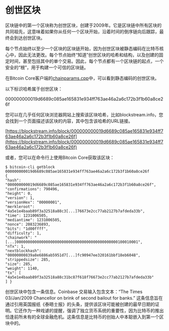 # 创世区块

 区块链中的第一个区块称为创世区块，创建于2009年。它是区块链中所有区块的共同祖先，这意味着如果你从任何一个区块开始，沿着时间的倒序链向后跟踪，最终会到达创世区块。

每个节点始终以至少一个区块的区块链开始，因为创世区块被静态编码在比特币核心中，因此无法更改。每个节点始终“知道”创世区块的哈希和结构，以及创建的固定时间，甚至包括其中的单个交易。因此，每个节点都有一个区块链的起点，一个安全的“根”，用于构建一个可信的区块链。

在Bitcoin Core客户端的[chainparams.cpp](https://github.com/bitcoin/bitcoin/blob/3955c3940eff83518c186facfec6f50545b5aab5/src/chainparams.cpp#L123)中，可以看到静态编码的创世区块。

以下标识哈希属于创世区块：

000000000019d6689c085ae165831e934ff763ae46a2a6c172b3f1b60a8ce26f

您可以在几乎任何区块浏览器网站上搜索该区块哈希，比如blockstream.info，您会找到一个页面描述该区块的内容，其中包含该哈希的URL链接。

[https://blockstream.info/block/000000000019d6689c085ae165831e934ff763ae46a2a6c172b3f1b60a8ce26f](https://blockstream.info/block/000000000019d6689c085ae165831e934ff763ae46a2a6c172b3f1b60a8ce26f)

或者，您可以在命令行上使用Bitcoin Core获取该区块：

```
$ bitcoin-cli getblock   000000000019d6689c085ae165831e934ff763ae46a2a6c172b3f1b60a8ce26f
{
"hash": "000000000019d6689c085ae165831e934ff763ae46a2a6c172b3f1b60a8ce26f",
"confirmations": 790496,
"height": 0,
"version": 1,
"versionHex": "00000001",
"merkleroot": "4a5e1e4baab89f3a32518a88c3[...]76673e2cc77ab2127b7afdeda33b",
"time": 1231006505,
"mediantime": 1231006505,
"nonce": 2083236893,
"bits": "1d00ffff",
"difficulty": 1,
"chainwork": "[...]000000000000000000000000000000000000000000000100010001",
"nTx": 1,
"nextblockhash": "00000000839a8e6886ab5951d7[...]fc90947ee320161bbf18eb6048",
"strippedsize": 285,
"size": 285,
"weight": 1140,
"tx": [
"4a5e1e4baab89f3a32518a88c31bc87f618f76673e2cc77ab2127b7afdeda33b"
] }
```

创世区块中包含一条信息。Coinbase 交易输入包含文本：“The Times 03/Jan/2009 Chancellor on brink of second bailout for banks.” 这条信息旨在通过引用英国报纸《泰晤士报》的头条，提供该区块可能被创建的最早日期的证明。它还作为一种戏谑的提醒，强调了独立货币系统的重要性，因为比特币的推出恰逢前所未有的全球金融危机。这条信息是比特币的创始人中本聪嵌入到第一个区块中的。
